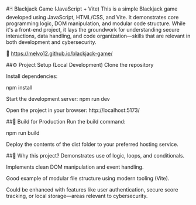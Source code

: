 #🃏 Blackjack Game (JavaScript + Vite)
This is a simple Blackjack game developed using JavaScript, HTML/CSS, and Vite. It demonstrates core programming logic, DOM manipulation, and modular code structure. While it's a front-end project, it lays the groundwork for understanding secure interactions, data handling, and code organization—skills that are relevant in both development and cybersecurity.

🔗 https://melvo12.github.io/blackjack-game/

##⚙️ Project Setup (Local Development)
Clone the repository

Install dependencies:

npm install

Start the development server:
npm run dev

Open the project in your browser:
http://localhost:5173/

##🚀 Build for Production
Run the build command:

npm run build

Deploy the contents of the dist folder to your preferred hosting service.

##🧠 Why this project?
Demonstrates use of logic, loops, and conditionals.

Implements clean DOM manipulation and event handling.

Good example of modular file structure using modern tooling (Vite).

Could be enhanced with features like user authentication, secure score tracking, or local storage—areas relevant to cybersecurity.

